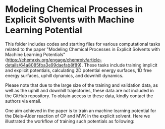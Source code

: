 #  Modeling Chemical Processes in Explicit Solvents with Machine Learning Potential

This folder includes codes and starting files for various computational tasks related to the paper "Modeling Chemical Processes in Explicit Solvents with Machine Learning Potentials" (https://chemrxiv.org/engage/chemrxiv/article-details/64a8085fba3e99daefab8f89). These tasks include training implicit and explicit potentials, calculating 2D potential energy surfaces, 1D free energy surfaces, uphill dynamics, and downhill dynamics. 

Please note that due to the large size of the training and validation data, as well as the uphill and downhill trajectories, these data are not included in the GitHub repository. To obtain access to these data, kindly contact the authors via email.

One aim achieved in the paper is to train an machine learning potential for the Diels-Alder reaction of CP and MVK in the explicit solvent. Here we illustrated the workflow of training such potentials as following:
